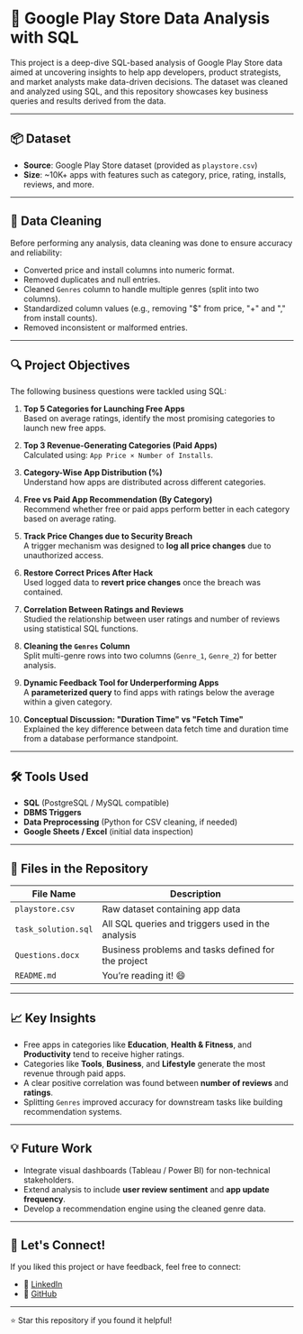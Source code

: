 # 📱 Google Play Store Data Analysis with SQL

This project is a deep-dive SQL-based analysis of Google Play Store data aimed at uncovering insights to help app developers, product strategists, and market analysts make data-driven decisions. The dataset was cleaned and analyzed using SQL, and this repository showcases key business queries and results derived from the data.

---

## 📦 Dataset

- **Source**: Google Play Store dataset (provided as `playstore.csv`)
- **Size**: ~10K+ apps with features such as category, price, rating, installs, reviews, and more.

---

## 🧹 Data Cleaning

Before performing any analysis, data cleaning was done to ensure accuracy and reliability:

- Converted price and install columns into numeric format.
- Removed duplicates and null entries.
- Cleaned `Genres` column to handle multiple genres (split into two columns).
- Standardized column values (e.g., removing "$" from price, "+" and "," from install counts).
- Removed inconsistent or malformed entries.

---

## 🔍 Project Objectives

The following business questions were tackled using SQL:

1. **Top 5 Categories for Launching Free Apps**  
   Based on average ratings, identify the most promising categories to launch new free apps.

2. **Top 3 Revenue-Generating Categories (Paid Apps)**  
   Calculated using: `App Price × Number of Installs`.

3. **Category-Wise App Distribution (%)**  
   Understand how apps are distributed across different categories.

4. **Free vs Paid App Recommendation (By Category)**  
   Recommend whether free or paid apps perform better in each category based on average rating.

5. **Track Price Changes due to Security Breach**  
   A trigger mechanism was designed to **log all price changes** due to unauthorized access.

6. **Restore Correct Prices After Hack**  
   Used logged data to **revert price changes** once the breach was contained.

7. **Correlation Between Ratings and Reviews**  
   Studied the relationship between user ratings and number of reviews using statistical SQL functions.

8. **Cleaning the `Genres` Column**  
   Split multi-genre rows into two columns (`Genre_1`, `Genre_2`) for better analysis.

9. **Dynamic Feedback Tool for Underperforming Apps**  
   A **parameterized query** to find apps with ratings below the average within a given category.

10. **Conceptual Discussion: "Duration Time" vs "Fetch Time"**  
   Explained the key difference between data fetch time and duration time from a database performance standpoint.

---

## 🛠️ Tools Used

- **SQL** (PostgreSQL / MySQL compatible)
- **DBMS Triggers**
- **Data Preprocessing** (Python for CSV cleaning, if needed)
- **Google Sheets / Excel** (initial data inspection)

---

## 📂 Files in the Repository

| File Name | Description |
|-----------|-------------|
| `playstore.csv` | Raw dataset containing app data |
| `task_solution.sql` | All SQL queries and triggers used in the analysis |
| `Questions.docx` | Business problems and tasks defined for the project |
| `README.md` | You’re reading it! 😄 |

---

## 📈 Key Insights

- Free apps in categories like **Education**, **Health & Fitness**, and **Productivity** tend to receive higher ratings.
- Categories like **Tools**, **Business**, and **Lifestyle** generate the most revenue through paid apps.
- A clear positive correlation was found between **number of reviews** and **ratings**.
- Splitting `Genres` improved accuracy for downstream tasks like building recommendation systems.

---

## 💡 Future Work

- Integrate visual dashboards (Tableau / Power BI) for non-technical stakeholders.
- Extend analysis to include **user review sentiment** and **app update frequency**.
- Develop a recommendation engine using the cleaned genre data.

---

## 🤝 Let's Connect!

If you liked this project or have feedback, feel free to connect:

- 💼 [LinkedIn](https://www.linkedin.com/)
- 🐙 [GitHub](https://github.com/yourusername)

---

⭐ Star this repository if you found it helpful!

